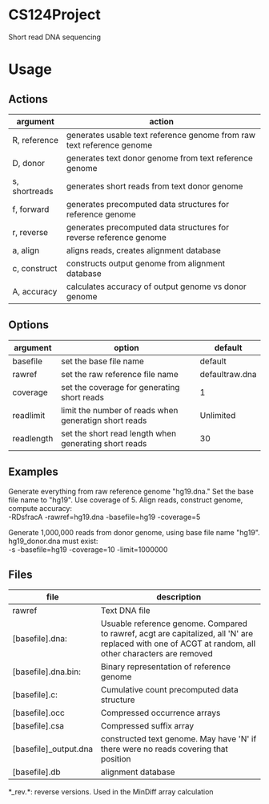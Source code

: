 CS124Project
============

Short read DNA sequencing

Usage
=====
Actions
-------
argument | action 
--- | --- 
R, reference | generates usable text reference genome from raw text reference genome
D, donor | generates text donor genome from text reference genome 
s, shortreads | generates short reads from text donor genome
f, forward | generates precomputed data structures for reference genome
r, reverse | generates precomputed data structures for reverse reference genome
a, align | aligns reads, creates alignment database
c, construct | constructs output genome from alignment database 
A, accuracy | calculates accuracy of output genome vs donor genome 

Options
-------
argument | option | default
--- | --- | ---
basefile | set the base file name | default
rawref | set the raw reference file name | defaultraw.dna
coverage | set the coverage for generating short reads | 1
readlimit | limit the number of reads when generatign short reads | Unlimited
readlength | set the short read length when generating short reads | 30

Examples
--------

Generate everything from raw reference genome "hg19.dna." Set the base file name to "hg19". Use coverage of 5. Align reads, construct genome, compute accuracy:  
-RDsfracA -rawref=hg19.dna -basefile=hg19 -coverage=5

Generate 1,000,000 reads from donor genome, using base file name "hg19". hg19_donor.dna must exist:  
-s -basefile=hg19 -coverage=10 -limit=1000000

Files
-----
file | description
--- | ---
rawref | Text DNA file  
[basefile].dna: | Usuable reference genome. Compared to rawref, acgt are capitalized, all 'N' are replaced with one of ACGT at random, all other characters are removed  
[basefile].dna.bin: | Binary representation of reference genome  
[basefile].c: | Cumulative count precomputed data structure  
[basefile].occ | Compressed occurrence arrays  
[basefile].csa | Compressed suffix array  
[basefile]_output.dna | constructed text genome. May have 'N' if there were no reads covering that position  
[basefile].db | alignment database  

\*_rev.\*: reverse versions. Used in the MinDiff array calculation
